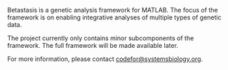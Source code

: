 Betastasis is a genetic analysis framework for MATLAB. The focus of the framework is on enabling integrative analyses of multiple types of genetic data.

The project currently only contains minor subcomponents of the framework. The full framework will be made available later.

For more information, please contact [codefor@systemsbiology.org](mailto:codefor@systemsbiology.org).

